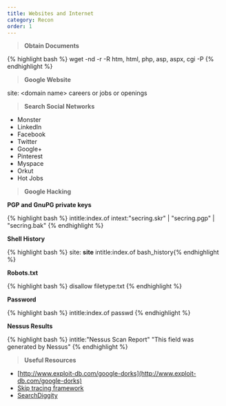```yaml
---
title: Websites and Internet 
category: Recon
order: 1
---
```


> **Obtain Documents**
	

{% highlight bash %} wget -nd -r -R htm, html, php, asp, aspx, cgi -P <folder to store data> <target website> {% endhighlight %}

> **Google Website**


site: \<domain name\> careers or jobs or openings

> **Search Social Networks**

* Monster
* LinkedIn
* Facebook
* Twitter
* Google+
* Pinterest
* Myspace
* Orkut
* Hot Jobs

> **Google Hacking**


**PGP and GnuPG private keys**

{% highlight bash %} intitle:index.of intext:"secring.skr" \| "secring.pgp" \| "secring.bak" {% endhighlight %}

**Shell History**

{% highlight bash %} site: **site** intitle:index.of bash_history{% endhighlight %}

**Robots.txt**

{% highlight bash %} disallow filetype:txt {% endhighlight %}

**Password**

{% highlight bash %} intitle:index.of passwd {% endhighlight %}

**Nessus Results**

{% highlight bash %} intitle:"Nessus Scan Report" "This field was generated by Nessus" {% endhighlight %}



> **Useful Resources**

* [http://www.exploit-db.com/google-dorks](http://www.exploit-db.com/google-dorks)
* [Skip tracing framework](https://makensi.es/stf/)
* [SearchDiggity](https://www.bishopfox.com/resources/tools/google-hacking-diggity/attack-tools/)



